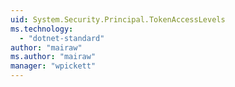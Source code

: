```yaml
---
uid: System.Security.Principal.TokenAccessLevels
ms.technology: 
  - "dotnet-standard"
author: "mairaw"
ms.author: "mairaw"
manager: "wpickett"
---
```

